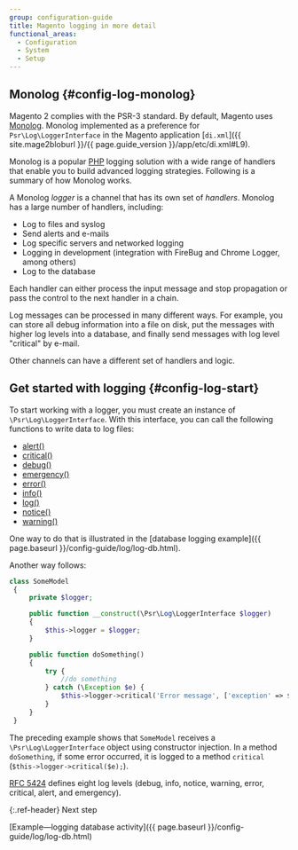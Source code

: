 ```yaml
---
group: configuration-guide
title: Magento logging in more detail
functional_areas:
  - Configuration
  - System
  - Setup
---
```


## Monolog {#config-log-monolog}

Magento 2 complies with the PSR-3 standard. By default, Magento uses [Monolog](https://github.com/Seldaek/monolog). Monolog implemented as a preference for `Psr\Log\LoggerInterface` in the Magento application [`di.xml`]({{ site.mage2bloburl }}/{{ page.guide_version }}/app/etc/di.xml#L9).

Monolog is a popular [PHP](https://glossary.magento.com/php) logging solution with a wide range of handlers that enable you to build advanced logging strategies. Following is a summary of how Monolog works.

A Monolog _logger_ is a channel that has its own set of _handlers_. Monolog has a large number of handlers, including:

*  Log to files and syslog
*  Send alerts and e-mails
*  Log specific servers and networked logging
*  Logging in development (integration with FireBug and Chrome Logger, among others)
*  Log to the database

Each handler can either process the input message and stop propagation or pass the control to the next handler in a chain.

Log messages can be processed in many different ways. For example, you can store all debug information into a file on disk, put the messages with higher log levels into a database, and finally send messages with log level "critical" by e-mail.

Other channels can have a different set of handlers and logic.

## Get started with logging {#config-log-start}

To start working with a logger, you must create an instance of `\Psr\Log\LoggerInterface`. With this interface, you can call the following functions to write data to log files:

*  [alert()](https://github.com/php-fig/log/blob/master/Psr/Log/LoggerInterface.php#L43)
*  [critical()](https://github.com/php-fig/log/blob/master/Psr/Log/LoggerInterface.php#L55)
*  [debug()](https://github.com/php-fig/log/blob/master/Psr/Log/LoggerInterface.php#L111)
*  [emergency()](https://github.com/php-fig/log/blob/master/Psr/Log/LoggerInterface.php#L30)
*  [error()](https://github.com/php-fig/log/blob/master/Psr/Log/LoggerInterface.php#L66)
*  [info()](https://github.com/php-fig/log/blob/master/Psr/Log/LoggerInterface.php#L101)
*  [log()](https://github.com/php-fig/log/blob/master/Psr/Log/LoggerInterface.php#L122)
*  [notice()](https://github.com/php-fig/log/blob/master/Psr/Log/LoggerInterface.php#L89)
*  [warning()](https://github.com/php-fig/log/blob/master/Psr/Log/LoggerInterface.php#L79)

One way to do that is illustrated in the [database logging example]({{ page.baseurl }}/config-guide/log/log-db.html).

Another way follows:

```php
class SomeModel
 {
     private $logger;

     public function __construct(\Psr\Log\LoggerInterface $logger)
     {
         $this->logger = $logger;
     }

     public function doSomething()
     {
         try {
             //do something
         } catch (\Exception $e) {
             $this->logger->critical('Error message', ['exception' => $e]);
         }
     }
 }
```

The preceding example shows that `SomeModel` receives a `\Psr\Log\LoggerInterface` object using constructor injection. In a method `doSomething`, if some error occurred, it is logged to a method `critical` (`$this->logger->critical($e);`).

[RFC 5424](https://tools.ietf.org/html/rfc5424) defines eight log levels (debug, info, notice, warning, error, critical, alert, and emergency).

{:.ref-header}
Next step

[Example&mdash;logging database activity]({{ page.baseurl }}/config-guide/log/log-db.html)
